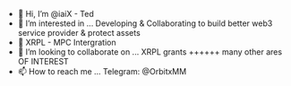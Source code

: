 - 👋 Hi, I’m @iaiX - Ted
- 👀 I’m interested in ... Developing & Collaborating to build better web3 service provider & protect assets
- 🌱 XRPL - MPC Intergration 
- 💞️ I’m looking to collaborate on ... XRPL grants ++++++ many other ares OF INTEREST
- 📫 How to reach me ... Telegram: @OrbitxMM

<!---
iaiX/iaiX is a ✨ special ✨ repository because its `README.md` (this file) appears on your GitHub profile.
You can click the Preview link to take a look at your changes.
--->

